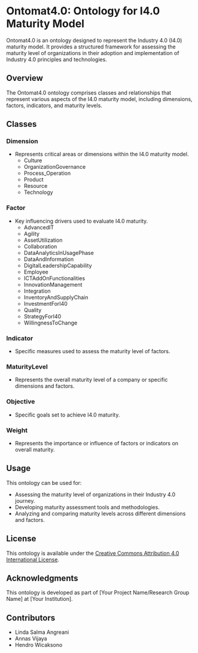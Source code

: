 # Ontomat4.0: Ontology for I4.0 Maturity Model

Ontomat4.0 is an ontology designed to represent the Industry 4.0 (I4.0) maturity model. It provides a structured framework for assessing the maturity level of organizations in their adoption and implementation of Industry 4.0 principles and technologies.

## Overview

The Ontomat4.0 ontology comprises classes and relationships that represent various aspects of the I4.0 maturity model, including dimensions, factors, indicators, and maturity levels.

## Classes

### Dimension
- Represents critical areas or dimensions within the I4.0 maturity model.
  - Culture
  - OrganizationGovernance
  - Process_Operation
  - Product
  - Resource
  - Technology

### Factor
- Key influencing drivers used to evaluate I4.0 maturity.
  - AdvancedIT
  - Agility
  - AssetUtilization
  - Collaboration
  - DataAnalyticsInUsagePhase
  - DataAndInformation
  - DigitalLeadershipCapability
  - Employee
  - ICTAddOnFunctionalities
  - InnovationManagement
  - Integration
  - InventoryAndSupplyChain
  - InvestmentForI40
  - Quality
  - StrategyForI40
  - WillingnessToChange

### Indicator
- Specific measures used to assess the maturity level of factors.

### MaturityLevel
- Represents the overall maturity level of a company or specific dimensions and factors.

### Objective
- Specific goals set to achieve I4.0 maturity.

### Weight
- Represents the importance or influence of factors or indicators on overall maturity.

## Usage

This ontology can be used for:
- Assessing the maturity level of organizations in their Industry 4.0 journey.
- Developing maturity assessment tools and methodologies.
- Analyzing and comparing maturity levels across different dimensions and factors.

## License

This ontology is available under the [Creative Commons Attribution 4.0 International License](https://creativecommons.org/licenses/by/4.0/).

## Acknowledgments

This ontology is developed as part of [Your Project Name/Research Group Name] at [Your Institution].

## Contributors

- Linda Salma Angreani
- Annas Vijaya
- Hendro Wicaksono

